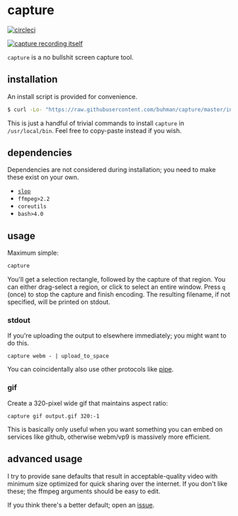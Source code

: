 # capture

[![circleci](https://img.shields.io/circleci/project/github/buhman/capture.svg)](https://circleci.com/gh/buhman/capture)

[![capture recording itself](https://ptpb.pw/AMcwjQDwY3rGCgL7thqQIr3VljcW.gif)](https://ptpb.pw/AMcwjQDwY3rGCgL7thqQIr3VljcW.gif)

`capture` is a no bullshit screen capture tool.

## installation

An install script is provided for convenience.

```sh
$ curl -Lo- "https://raw.githubusercontent.com/buhman/capture/master/install.sh" | sudo bash
```

This is just a handful of trivial commands to install `capture` in
`/usr/local/bin`. Feel free to copy-paste instead if you wish.

## dependencies

Dependencies are not considered during installation; you need to make these
exist on your own.

 - [`slop`](https://github.com/naelstrof/slop)
 - `ffmpeg>2.2`
 - `coreutils`
 - `bash>4.0`

## usage

Maximum simple:

```sh
capture
```

You'll get a selection rectangle, followed by the capture of that region. You
can either drag-select a region, or click to select an entire window. Press `q`
(once) to stop the capture and finish encoding. The resulting filename, if not
specified, will be printed on stdout.

### stdout

If you're uploading the output to elsewhere immediately; you might want to do
this.

```
capture webm - | upload_to_space
```

You can coincidentally also use other protocols like
[pipe](https://ffmpeg.org/ffmpeg-protocols.html#pipe).

### gif

Create a 320-pixel wide gif that maintains aspect ratio:

```
capture gif output.gif 320:-1
```

This is basically only useful when you want something you can embed on services
like github, otherwise webm/vp9 is massively more efficient.

## advanced usage

I try to provide sane defaults that result in acceptable-quality video with
minimum size optimized for quick sharing over the internet. If you don't like
these; the ffmpeg arguments should be easy to edit.

If you think there's a better default; open an
[issue](https://github.com/buhman/capture/issues).

